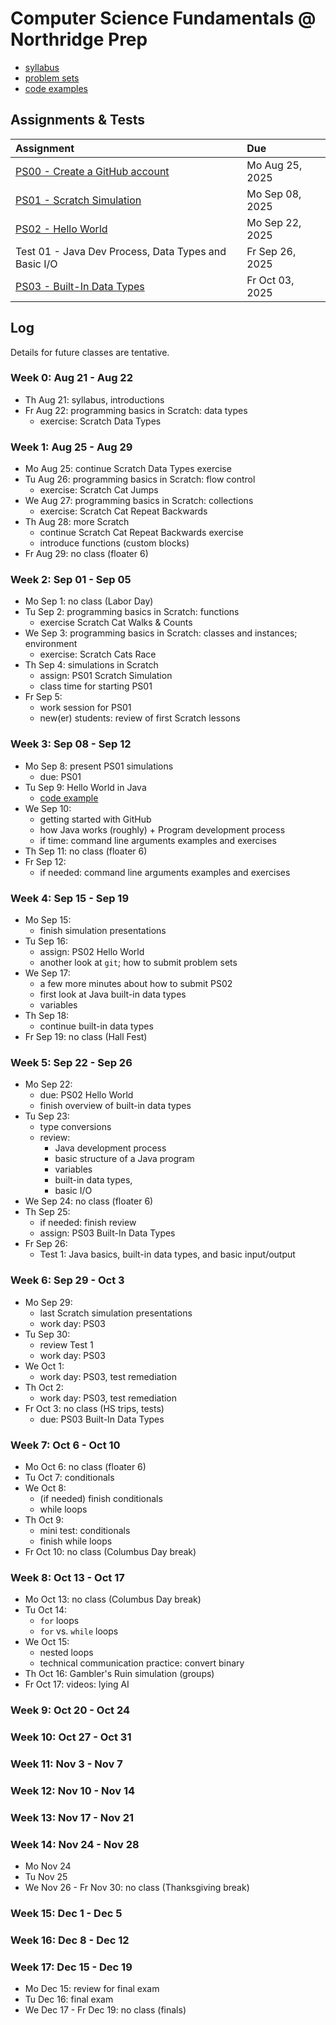 # Computer Science Fundamentals @ Northridge Prep

- [syllabus](https://github.com/nrp-csf-fall-2025/.github/blob/main/syllabus.md)
- [problem sets](https://github.com/nrp-csf-fall-2025/.github/tree/main/ps)
- [code examples](https://github.com/nrp-csf-fall-2025/.github/tree/main/code)

## Assignments & Tests

| Assignment                                                                                                          | Due             |
| :------------------------------------------------------------------------------------------------------------------ | :-------------- |
| [PS00 - Create a GitHub account](https://github.com/nrp-csf-fall-2025/.github/blob/main/ps/PS00_github_account.pdf) | Mo Aug 25, 2025 |
| [PS01 - Scratch Simulation](https://github.com/nrp-csf-fall-2025/.github/blob/main/ps/PS01_scratch_simulation.pdf)  | Mo Sep 08, 2025 |
| [PS02 - Hello World](https://classroom.github.com/a/0z9hdsgf)                                                       | Mo Sep 22, 2025 |
| Test 01 - Java Dev Process, Data Types and Basic I/O                                                                | Fr Sep 26, 2025 |
| [PS03 - Built-In Data Types](https://classroom.github.com/a/rrznLw6v)                                               | Fr Oct 03, 2025 |

## Log

Details for future classes are tentative.

### Week 0: Aug 21 - Aug 22

- Th Aug 21: syllabus, introductions
- Fr Aug 22: programming basics in Scratch: data types
  - exercise: Scratch Data Types

### Week 1: Aug 25 - Aug 29

- Mo Aug 25: continue Scratch Data Types exercise
- Tu Aug 26: programming basics in Scratch: flow control
  - exercise: Scratch Cat Jumps
- We Aug 27: programming basics in Scratch: collections
  - exercise: Scratch Cat Repeat Backwards
- Th Aug 28: more Scratch
  - continue Scratch Cat Repeat Backwards exercise
  - introduce functions (custom blocks)
- Fr Aug 29: no class (floater 6)

### Week 2: Sep 01 - Sep 05

- Mo Sep 1: no class (Labor Day)
- Tu Sep 2: programming basics in Scratch: functions
  - exercise Scratch Cat Walks & Counts
- We Sep 3: programming basics in Scratch: classes and instances; environment
  - exercise: Scratch Cats Race
- Th Sep 4: simulations in Scratch
  - assign: PS01 Scratch Simulation
  - class time for starting PS01
- Fr Sep 5:
  - work session for PS01
  - new(er) students: review of first Scratch lessons

### Week 3: Sep 08 - Sep 12

- Mo Sep 8: present PS01 simulations
  - due: PS01
- Tu Sep 9: Hello World in Java
  - [code example](https://github.com/nrp-csf-fall-2025/.github/blob/main/code/HelloWorld.java)
- We Sep 10:
  - getting started with GitHub
  - how Java works (roughly) + Program development process
  - if time: command line arguments examples and exercises
- Th Sep 11: no class (floater 6)
- Fr Sep 12:
  - if needed: command line arguments examples and exercises

### Week 4: Sep 15 - Sep 19

- Mo Sep 15:
  - finish simulation presentations
- Tu Sep 16:
  - assign: PS02 Hello World
  - another look at `git`; how to submit problem sets
- We Sep 17:
  - a few more minutes about how to submit PS02
  - first look at Java built-in data types
  - variables
- Th Sep 18:
  - continue built-in data types
- Fr Sep 19: no class (Hall Fest)

### Week 5: Sep 22 - Sep 26

- Mo Sep 22:
  - due: PS02 Hello World
  - finish overview of built-in data types
- Tu Sep 23:
  - type conversions
  - review:
    - Java development process
    - basic structure of a Java program
    - variables
    - built-in data types,
    - basic I/O
- We Sep 24: no class (floater 6)
- Th Sep 25:
  - if needed: finish review
  - assign: PS03 Built-In Data Types
- Fr Sep 26:
  - Test 1: Java basics, built-in data types, and basic input/output

### Week 6: Sep 29 - Oct 3

- Mo Sep 29:
  - last Scratch simulation presentations
  - work day: PS03
- Tu Sep 30:
  - review Test 1
  - work day: PS03
- We Oct 1:
  - work day: PS03, test remediation
- Th Oct 2:
  - work day: PS03, test remediation
- Fr Oct 3: no class (HS trips, tests)
  - due: PS03 Built-In Data Types

### Week 7: Oct 6 - Oct 10

- Mo Oct 6: no class (floater 6)
- Tu Oct 7: conditionals
- We Oct 8:
  - (if needed) finish conditionals
  - while loops
- Th Oct 9:
  - mini test: conditionals
  - finish while loops
- Fr Oct 10: no class (Columbus Day break)

### Week 8: Oct 13 - Oct 17

- Mo Oct 13: no class (Columbus Day break)
- Tu Oct 14:
  - `for` loops
  - `for` vs. `while` loops
- We Oct 15:
  - nested loops
  - technical communication practice: convert binary
- Th Oct 16: Gambler's Ruin simulation (groups)
- Fr Oct 17: videos: lying AI

### Week 9: Oct 20 - Oct 24

### Week 10: Oct 27 - Oct 31

### Week 11: Nov 3 - Nov 7

### Week 12: Nov 10 - Nov 14

### Week 13: Nov 17 - Nov 21

### Week 14: Nov 24 - Nov 28

- Mo Nov 24
- Tu Nov 25
- We Nov 26 - Fr Nov 30: no class (Thanksgiving break)

### Week 15: Dec 1 - Dec 5

### Week 16: Dec 8 - Dec 12

### Week 17: Dec 15 - Dec 19

- Mo Dec 15: review for final exam
- Tu Dec 16: final exam
- We Dec 17 - Fr Dec 19: no class (finals)
